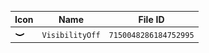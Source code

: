 | Icon | Name | File ID |
| ---  | ---  | ---     |
| ![](VisibilityOff.png) | `VisibilityOff` | `7150048286184752995` |
